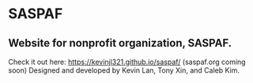 # SASPAF

Website for nonprofit organization, SASPAF.
---
Check it out here: https://kevinjl321.github.io/saspaf/ (saspaf.org coming soon)
Designed and developed by Kevin Lan, Tony Xin, and Caleb Kim.
